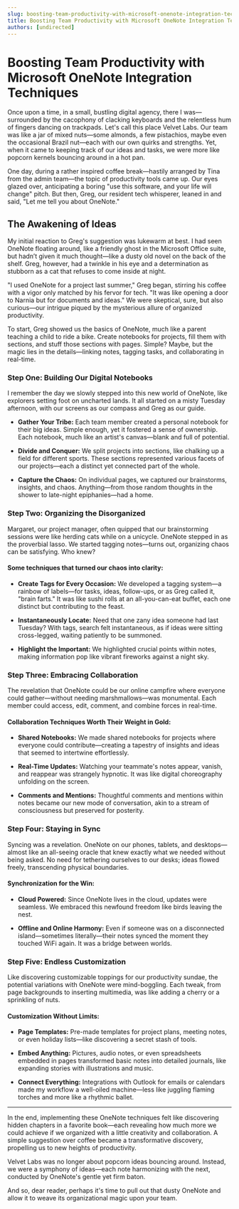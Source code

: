 ```yaml
---
slug: boosting-team-productivity-with-microsoft-onenote-integration-techniques
title: Boosting Team Productivity with Microsoft OneNote Integration Techniques
authors: [undirected]
---
```



# Boosting Team Productivity with Microsoft OneNote Integration Techniques

Once upon a time, in a small, bustling digital agency, there I was—surrounded by the cacophony of clacking keyboards and the relentless hum of fingers dancing on trackpads. Let's call this place Velvet Labs. Our team was like a jar of mixed nuts—some almonds, a few pistachios, maybe even the occasional Brazil nut—each with our own quirks and strengths. Yet, when it came to keeping track of our ideas and tasks, we were more like popcorn kernels bouncing around in a hot pan.

One day, during a rather inspired coffee break—hastily arranged by Tina from the admin team—the topic of productivity tools came up. Our eyes glazed over, anticipating a boring "use this software, and your life will change" pitch. But then, Greg, our resident tech whisperer, leaned in and said, "Let me tell you about OneNote."

## The Awakening of Ideas

My initial reaction to Greg's suggestion was lukewarm at best. I had seen OneNote floating around, like a friendly ghost in the Microsoft Office suite, but hadn’t given it much thought—like a dusty old novel on the back of the shelf. Greg, however, had a twinkle in his eye and a determination as stubborn as a cat that refuses to come inside at night.

"I used OneNote for a project last summer," Greg began, stirring his coffee with a vigor only matched by his fervor for tech. "It was like opening a door to Narnia but for documents and ideas." We were skeptical, sure, but also curious—our intrigue piqued by the mysterious allure of organized productivity.

To start, Greg showed us the basics of OneNote, much like a parent teaching a child to ride a bike. Create notebooks for projects, fill them with sections, and stuff those sections with pages. Simple? Maybe, but the magic lies in the details—linking notes, tagging tasks, and collaborating in real-time.

### Step One: Building Our Digital Notebooks

I remember the day we slowly stepped into this new world of OneNote, like explorers setting foot on uncharted lands. It all started on a misty Tuesday afternoon, with our screens as our compass and Greg as our guide.

- **Gather Your Tribe:** Each team member created a personal notebook for their big ideas. Simple enough, yet it fostered a sense of ownership. Each notebook, much like an artist's canvas—blank and full of potential.
  
- **Divide and Conquer:** We split projects into sections, like chalking up a field for different sports. These sections represented various facets of our projects—each a distinct yet connected part of the whole.

- **Capture the Chaos:** On individual pages, we captured our brainstorms, insights, and chaos. Anything—from those random thoughts in the shower to late-night epiphanies—had a home.

### Step Two: Organizing the Disorganized

Margaret, our project manager, often quipped that our brainstorming sessions were like herding cats while on a unicycle. OneNote stepped in as the proverbial lasso. We started tagging notes—turns out, organizing chaos can be satisfying. Who knew?

#### Some techniques that turned our chaos into clarity:

- **Create Tags for Every Occasion:** We developed a tagging system—a rainbow of labels—for tasks, ideas, follow-ups, or as Greg called it, "brain farts." It was like sushi rolls at an all-you-can-eat buffet, each one distinct but contributing to the feast.

- **Instantaneously Locate:** Need that one zany idea someone had last Tuesday? With tags, search felt instantaneous, as if ideas were sitting cross-legged, waiting patiently to be summoned.

- **Highlight the Important:** We highlighted crucial points within notes, making information pop like vibrant fireworks against a night sky.

### Step Three: Embracing Collaboration

The revelation that OneNote could be our online campfire where everyone could gather—without needing marshmallows—was monumental. Each member could access, edit, comment, and combine forces in real-time.

#### Collaboration Techniques Worth Their Weight in Gold:

- **Shared Notebooks:** We made shared notebooks for projects where everyone could contribute—creating a tapestry of insights and ideas that seemed to intertwine effortlessly.

- **Real-Time Updates:** Watching your teammate's notes appear, vanish, and reappear was strangely hypnotic. It was like digital choreography unfolding on the screen.

- **Comments and Mentions:** Thoughtful comments and mentions within notes became our new mode of conversation, akin to a stream of consciousness but preserved for posterity.

### Step Four: Staying in Sync

Syncing was a revelation. OneNote on our phones, tablets, and desktops—almost like an all-seeing oracle that knew exactly what we needed without being asked. No need for tethering ourselves to our desks; ideas flowed freely, transcending physical boundaries.

#### Synchronization for the Win:

- **Cloud Powered:** Since OneNote lives in the cloud, updates were seamless. We embraced this newfound freedom like birds leaving the nest.

- **Offline and Online Harmony:** Even if someone was on a disconnected island—sometimes literally—their notes synced the moment they touched WiFi again. It was a bridge between worlds.

### Step Five: Endless Customization

Like discovering customizable toppings for our productivity sundae, the potential variations with OneNote were mind-boggling. Each tweak, from page backgrounds to inserting multimedia, was like adding a cherry or a sprinkling of nuts.

#### Customization Without Limits:

- **Page Templates:** Pre-made templates for project plans, meeting notes, or even holiday lists—like discovering a secret stash of tools.
  
- **Embed Anything:** Pictures, audio notes, or even spreadsheets embedded in pages transformed basic notes into detailed journals, like expanding stories with illustrations and music.

- **Connect Everything:** Integrations with Outlook for emails or calendars made my workflow a well-oiled machine—less like juggling flaming torches and more like a rhythmic ballet.

---

In the end, implementing these OneNote techniques felt like discovering hidden chapters in a favorite book—each revealing how much more we could achieve if we organized with a little creativity and collaboration. A simple suggestion over coffee became a transformative discovery, propelling us to new heights of productivity.

Velvet Labs was no longer about popcorn ideas bouncing around. Instead, we were a symphony of ideas—each note harmonizing with the next, conducted by OneNote's gentle yet firm baton. 

And so, dear reader, perhaps it's time to pull out that dusty OneNote and allow it to weave its organizational magic upon your team.